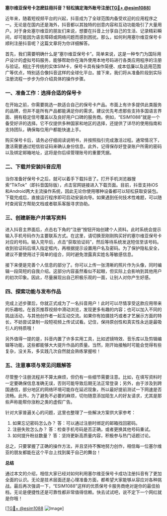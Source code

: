 **塞尔维亚保号卡怎麽註冊抖音？轻松搞定海外账号注册[[TG💪+ @esim1088](https://t.me/s/esim1088)]**

近年来，随着短视频平台的兴起，抖音成为了全球范围内备受欢迎的应用程序之一。无论是在国内还是海外，抖音都以其独特的创意内容和互动功能吸引了大量用户。对于身处塞尔维亚的朋友们来说，想要在抖音上分享自己的生活、记录精彩瞬间，却可能因为语言障碍或网络问题而感到困扰。那么，如何利用塞尔维亚保号卡顺利注册抖音呢？这篇文章将为你详细解答。

首先，我们需要明确什么是“塞尔维亚保号卡”。简单来说，这是一种专门为国际用户设计的虚拟号码服务，能够帮助你在海外使用本地号码进行各类应用程序的注册与验证。相比于传统的实体SIM卡，保号卡具有操作简便、成本低廉以及适用范围广等优点，特别适合像抖音这样的全球化平台。接下来，我们将从准备阶段到实际注册流程一步步为你介绍具体的操作步骤。

### **一、准备工作：选择合适的保号卡**

在开始之前，你需要挑选一款适合自己的保号卡产品。市面上有许多提供此类服务的品牌，但并不是所有产品都能满足你的需求。建议优先考虑那些支持多国语言界面、拥有稳定信号覆盖以及良好用户口碑的服务商。例如，“ESIM1088”就是一个备受好评的选择。它不仅提供多种国家和地区的选择，还提供了详尽的使用指南和支持团队，确保每位用户都能快速上手。

购买保号卡后，请务必仔细阅读说明书，并按照指引完成激活过程。通常情况下，激活需要通过短信验证码来确认身份信息。此外，记得保存好登录账户所需的密码以及绑定邮箱地址，这将是你后续管理账号的重要凭据。

### **二、下载并安装抖音应用**

当你准备好保号卡之后，就可以着手下载抖音了。打开手机浏览器搜索“TikTok”（即抖音国际版），点击官网链接进入下载页面。目前，抖音支持iOS和Android两大主流操作系统，因此无论你使用哪种设备都可以轻松获取安装包。下载完成后，直接运行程序即可启动安装向导。如果遇到任何技术性难题，可以随时查阅官方帮助文档或者联系客服寻求协助。

### **三、创建新账户并填写资料**

进入抖音主界面后，点击右下角的“注册”按钮开始创建个人资料。此时系统会提示输入手机号码作为主要联系方式。在这里，请切换至刚刚购买好的塞尔维亚保号卡对应的号码。输入完毕后，点击“获取验证码”，然后等待系统发送短信至该号码。收到验证码后填入指定框内，再根据提示设置用户名及密码。为了保护隐私安全，建议不要使用过于简单的组合，同时避免泄露真实姓名等敏感信息。

接下来便是完善个人信息的部分了。你可以上传一张清晰的照片作为头像，同时编辑一段简短的自我介绍。这部分内容虽然看似不起眼，但实际上会影响到其他用户的初次印象。因此，尽量展现出自己积极乐观的一面，让别人对你产生好感。

### **四、探索功能与发布作品**

完成上述步骤后，你就正式成为了一名抖音用户！此时可以尽情享受这款应用带来的乐趣啦。在首页推荐视频中滑动浏览，发现更多有趣的内容；也可以加入不同的挑战活动，与其他创作者一起互动交流。如果你有拍摄技巧或者才艺展示方面的特长，不妨尝试录制一段短视频上传试试看。记住，保持原创性和真实性永远是最吸引人的特质哦！

另外值得一提的是，抖音内置了许多实用工具，比如滤镜特效、音乐库以及剪辑编辑等功能，这些都能够大大提升作品的质量。当然，刚开始接触时可能会觉得有些复杂，没关系，多实践几次自然就会熟练掌握啦！

### **五、注意事项与常见问题解答**

尽管整个注册流程并不算太麻烦，但仍有一些细节需要注意。比如，在填写资料时一定要确保信息准确无误，否则可能导致后期无法正常登录；另外，由于涉及到跨国通信，部分地区的网络环境可能存在延迟现象，所以最好提前测试一下网速是否流畅。此外，为了避免不必要的麻烦，切勿随意添加陌生人的好友请求，尤其是那些声称能帮你涨粉之类的虚假广告。

针对大家普遍关心的问题，这里也整理了一些解决方案供大家参考：
1. 如果忘记密码怎么办？
答：可以通过注册时绑定的邮箱找回密码。
2. 注册失败怎么办？
答：检查手机号码是否正确，或者更换其他号码重试。
3. 如何提升粉丝数量？
答：坚持更新高质量内容，积极参与热门话题讨论。

总之，只要掌握了正确的操作方法，并且坚持不懈地努力创作，相信每一位塞尔维亚的朋友都能在这个平台上找到属于自己的舞台！

**总结**

通过本文的介绍，相信大家已经对如何利用塞尔维亚保号卡成功注册抖音有了更加全面的认识。无论是技术层面还是心理准备方面，都希望大家能够从容应对各种挑战。最后再次强调一下，“ESIM1088”这样的优质保号卡服务商绝对是你的最佳拍档，无论是便捷性还是可靠性都非常值得信赖。快去试试吧，说不定下一个网红就是你哦！

[[TG💪+ @esim1088](https://t.me/s/esim1088) ![Image](https://i.postimg.cc/4NQfJmqS/Snipaste-2025-05-13-00-14-12.png)]